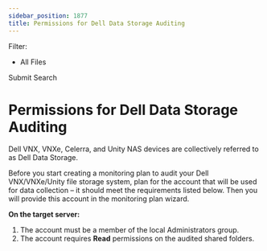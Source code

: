 ```yaml
---
sidebar_position: 1877
title: Permissions for Dell Data Storage Auditing
---
```


Filter: 

* All Files

Submit Search

# Permissions for Dell Data Storage Auditing

Dell VNX, VNXe, Celerra, and Unity NAS devices are collectively referred to as Dell Data Storage.

Before you start creating a monitoring plan to audit your Dell VNX/VNXe/Unity file storage system, plan for the account that will be used for data collection – it should meet the requirements listed below. Then you will provide this account in the monitoring plan wizard.

**On the target server:**

1. The account must be a member of the local Administrators group.
2. The account requires **Read** permissions on the audited shared folders.
